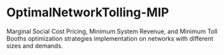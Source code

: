 # OptimalNetworkTolling-MIP
Marginal Social Cost Pricing, Minimum System Revenue, and Minimum Toll Booths optimization strategies implementation on networks with different sizes and demands.

